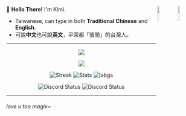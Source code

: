 </p>
<img align="right" width="10%" src="https://s3.getstickerpack.com/storage/uploads/sticker-pack/genshin-impact-hutao/sticker_18.png?2c9966a5520fdab6c03fda5ca193f388&d=200x200">
<img align="right" width="10%" src="https://s3.getstickerpack.com/storage/uploads/sticker-pack/genshin-impact-furina/sticker_4.png?68f63bbc1d6e6364cc00236bdfde6367&d=200x200">
<p>
 
:wave: **Hello There!** I'm Kimi.
- Taiwanese, can type in both **Traditional Chinese** and **English**.
- 可說**中文**也可說**英文**，平常都「很閒」的台灣人。
---
</p>
<p align="center">
<img align="center" src="https://github-widgetbox.vercel.app/api/profile?username=KiminaNatsuki&theme=dark&data=repositories,stars,commits">
</p>

</p>
<p align="center">
<img align="center" src="https://github-widgetbox.vercel.app/api/skills?languages=vscode,c,windows,markdown,json&includeNames=true&theme=dark">
</p>

</p>
 <p align="center">
  <img src="https://github-readme-streak-stats.herokuapp.com/?user=KiminaNatsuki&theme=dracula" alt="Streak" />
  <img src="https://github-readme-stats.vercel.app/api?username=KiminaNatsuki&count_private=true&show_icons=true&line_height=20&show_icons=true&theme=dracula" alt="Stats" />
  <img src="https://github-readme-stats.vercel.app/api/top-langs/?username=KiminaNatsuki&layout=compact&langs_count=8&card_width=445&show_icons=true&theme=dracula" alt="labgs" />
</p>

</p>
<p align="center">
    <img src="https://lanyard.cnrad.dev/api/325290687698567168?idleMessage=Possibly%20watching%20Magix%20doing%20random%20things..." alt="Discord Status"> <!--kimi-->
    <img src="https://lanyard.cnrad.dev/api/252090676068614145?idleMessage=Possibly%20teasing%20Kimi%20for%20no%20reason~" alt="Discord Status"> <!--magi-->
</p>



---
<h6 align="left">love u too magix~</h6>
